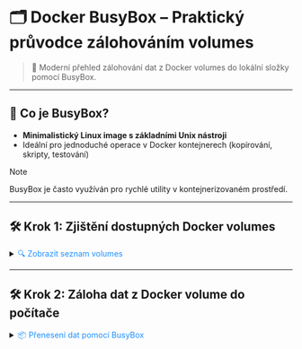 # 🗂️ Docker BusyBox – Praktický průvodce zálohováním volumes

> 🚀 Moderní přehled zálohování dat z Docker volumes do lokální složky pomocí BusyBox.

---

## 📖 Co je BusyBox?

- **Minimalistický Linux image s základními Unix nástroji**
- Ideální pro jednoduché operace v Docker kontejnerech (kopírování, skripty, testování)

> [!NOTE]  
> BusyBox je často využíván pro rychlé utility v kontejnerizovaném prostředí.

---

## 🛠️ Krok 1: Zjištění dostupných Docker volumes

<details>
<summary><span style="color:#1E90FF;">🔍 Zobrazit seznam volumes</span></summary>

```bash
docker volume ls
```
</details>

---

## 🛠️ Krok 2: Záloha dat z Docker volume do počítače

<details>
<summary><span style="color:#1E90FF;">📦 Přenesení dat pomocí BusyBox</span></summary>

```bash
docker run --rm -v projekty_planka_config:/volume -v C:\Users\xxx\Docker_Volumes\planka:/backup busybox:1.37.0-glibc sh -c "cp -r /volume/. /backup/"
```

> [!NOTE]  
> **Základní parametry:**
> - `--rm` – automaticky odstraní kontejner po dokončení
> - šetří místo na disku a udržuje systém čistý
>
> **Připojení volumes:**
> - `-v projekty_planka_config:/volume` – připojí Docker volume jako `/volume`
> - `-v C:\Users\xxx\Docker_Volumes\planka:/backup` – připojí lokální složku jako `/backup`
>
> **Použitý image a příkaz:**
> - `busybox:1.37.0-glibc` – minimalistický image s glibc
> - `sh -c "cp -r /volume/. /backup/"` – rekurzivní kopírování obsahu volume do zálohy
</details>